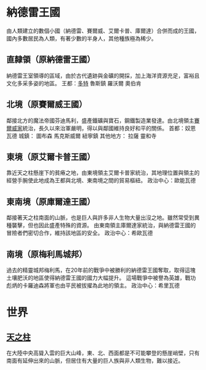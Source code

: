 <!-- TITLE: 地理列表 -->
<!-- SUBTITLE: 自然、人文 -->

# 納德雷王國
由人類建立的數個小國（納德雷、賽爾威、艾爾卡普、庫爾達）合併而成的王國，國內多數居民為人類，有著少數的半身人，其他種族極為稀少。
## 直隸領（原納德雷王國）
納德雷王室領導的區域，由於古代遺跡與金礦的開採，加上海洋資源充足，富裕且文化多采多姿的地區。
王都：[多特](多特)
魯斯鎮
羅沃爾
奧伯肯
## 北境（原賽爾威王國）
鄰接北方的魔法帝國芬迪馬利，盛產鐵礦與寶石，鋼鐵製造業發達。由北境領主[賽爾威家](/組織/賽威爾家)統治，長久以來治軍嚴明，得以與鄰國維持良好和平的關係。
首都：奴恩瓦德
城鎮：
圖布森
馬克斯威爾
紐寧鎮
其他地方：
拉薩
靈和寺
## 東境（原艾爾卡普王國）
靠近天之柱懸崖下的貧瘠之地，由東境領主艾爾卡普家統治，其地理位置與領主的經營手腕使此地成為王都與北境、東南境之間的貿易樞紐。
政治中心：歐能瓦德
## 東南境（原庫爾達王國）
鄰接著天之柱南面的山脈，也是巨人與許多非人生物大量出沒之地。雖然常受到異種襲擊，但也因此盛產特殊的資源。
由東南領主庫爾達家統治，與納德雷王國的冒險者們密切合作，維持該地區的安全。
政治中心：希歐瓦德
## 南境（原梅利馬城邦）
過去的精靈城邦梅利馬，在20年前的戰爭中被勝利的納德雷王國奪取，取得這塊土壤肥沃的地區使得納德雷王國的國力大幅提升。
這場戰爭中被譽為英雄，戰功彪炳的卡羅迪森將軍也由平民被拔擢為此地的領主。
政治中心：希里瓦德

# 世界
## [天之柱](天之柱)
在大陸中央高聳入雲的巨大山峰，東、北、西面都是不可能攀登的懸崖峭壁，只有南面有延伸出來的山脈，但居住有大量的巨人族與非人類生物，難以接近。